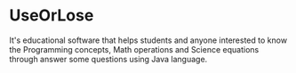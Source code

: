 # UseOrLose
It's educational software that helps students and anyone interested to know the Programming concepts, Math operations and Science equations through answer some questions using Java language.
